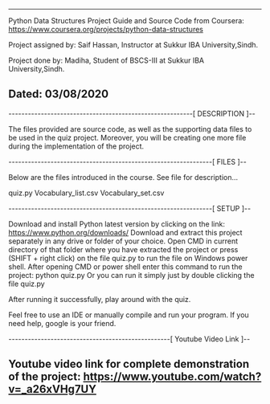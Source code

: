 --------------------------------------------------------------------------
Python Data Structures
Project Guide and Source Code from Coursera:
https://www.coursera.org/projects/python-data-structures

Project assigned by:
Saif Hassan, Instructor at Sukkur IBA University,Sindh.

Project done by:
Madiha, Student of BSCS-III at Sukkur IBA University,Sindh.

Dated: 03/08/2020
--------------------------------------------------------------------------

---------------------------------------------------------[ DESCRIPTION ]--

The files provided are source code, as well as the supporting data files 
to be used in the quiz project. Moreover, you will be creating one more
file during the implementation of the project.

---------------------------------------------------------------[ FILES ]--

Below are the files introduced in the course. See file for description...

quiz.py
Vocabulary_list.csv
Vocabulary_set.csv

---------------------------------------------------------------[ SETUP ]-- 

Download and install Python latest version by clicking on the link: 
https://www.python.org/downloads/
Download and extract this project separately in any drive or folder of
your choice.
Open CMD in current directory of that folder where you have extracted 
the project or press (SHIFT + right click) on the file quiz.py to run 
the file on Windows power shell.
After opening CMD or power shell enter this command to run the 
project: python quiz.py
Or you can run it simply just by double clicking the file quiz.py

After running it successfully, play around with the quiz.

Feel free to use an IDE or manually compile and run your program.
If you need help, google is your friend.

--------------------------------------------------[ Youtube Video Link ]-- 

Youtube video link for complete demonstration of the project:
https://www.youtube.com/watch?v=_a26xVHg7UY
--------------------------------------------------------------------------
